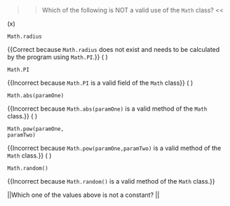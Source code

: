 >>Which of the following is NOT a valid use of the <code>Math</code> class? <<

(x) <pre><code>Math.radius</code></pre> {{Correct because <code>Math.radius</code> does not exist and needs to be calculated by the program using <code>Math.PI</code>.}}
( ) <pre><code>Math.PI</code></pre> {{Incorrect because <code>Math.PI</code> is a valid field of the <code>Math</code> class}}
( ) <pre><code>Math.abs(paramOne)</code></pre> {{Incorrect because <code>Math.abs(paramOne)</code> is a valid method of the <code>Math</code> class.}}
( ) <pre><code>Math.pow(paramOne, paramTwo)</code></pre> {{Incorrect because <code>Math.pow(paramOne,paramTwo)</code> is a valid method of the <code>Math</code> class.}}
( ) <pre><code>Math.random()</code></pre> {{Incorrect because <code>Math.random()</code> is a valid method of the <code>Math</code> class.}}

||Which one of the values above is not a constant? ||
